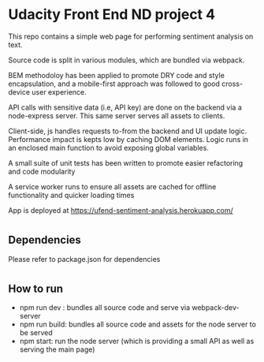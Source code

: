 # Udacity Front End ND project 4

This repo contains a simple web page for performing sentiment analysis on text.

Source code is split in various modules, which are bundled via webpack.

BEM methodoloy has been applied to promote DRY code and style encapsulation, and a mobile-first approach was followed to good cross-device user experience.

API calls with sensitive data (i.e, API key) are done on the backend via a node-express server. This same server serves all assets to clients.

Client-side, js handles requests to-from the backend and UI update logic. Performance impact is kepts low by caching DOM elements. Logic runs in an enclosed main function to avoid exposing global variables.

A small suite of unit tests has been written to promote easier refactoring and code modularity

A service worker runs to ensure all assets are cached for offline functionality and quicker loading times 

App is deployed at https://ufend-sentiment-analysis.herokuapp.com/
#
## Dependencies

Please refer to package.json for dependencies

#
## How to run
- npm run dev : bundles all source code and serve via webpack-dev-server
- npm run build: bundles all source code and assets for the node server to be served
- npm start: run the node server (which is providing a small API as well as serving the main page) 
